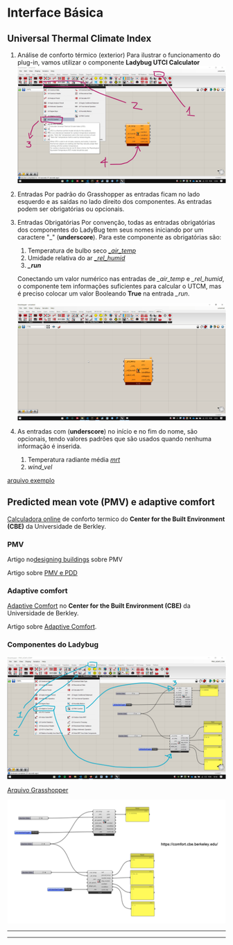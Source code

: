 # Interface Básica


## Universal Thermal Climate Index 

1. Análise de conforto térmico (exterior)
     Para ilustrar o funcionamento do plug-in, vamos utilizar o componente **Ladybug UTCI  Calculator**
     ![UTCI](.\UTCI_00.jpg)

1. Entradas
       Por padrão do Grasshopper as entradas ficam no lado esquerdo e as saídas no lado direito dos componentes. As entradas podem ser obrigatórias ou opcionais.

1. Entradas Obrigatórias
     Por convenção, todas as entradas obrigatórias dos componentes do LadyBug tem seus nomes iniciando por um caractere "_" (**underscore**). Para este componente as obrigatórias são:

    1. Temperatura de bulbo seco [*_air_temp*](https://en.wikipedia.org/wiki/Dry-bulb_temperature)
    2. Umidade relativa do ar [*_rel_humid*](https://en.wikipedia.org/wiki/Relative_humidity)
    3. ***_run***

     Conectando um valor numérico nas entradas de *_air_temp* e *_rel_humid*, o componente tem informações suficientes para calcular o UTCM, mas é preciso colocar um valor Booleando **True** na entrada *_run*. 

     ![gif](./UTCI.gif)

1. As entradas com (**underscore**) no início e no fim do nome, são opcionais, tendo valores padrões que são usados quando nenhuma informação é inserida.
   1. Temperatura radiante média [*_mrt_*](https://en.wikipedia.org/wiki/Mean_radiant_temperature)
   2. *_wind_vel_*

[arquivo exemplo](./utci.gh)

## Predicted mean vote (PMV) e adaptive comfort

[Calculadora online](https://comfort.cbe.berkeley.edu/) de conforto termico do **Center for the Built Environment (CBE)** da Universidade de Berkley.

### PMV

Artigo no[designing buildings](https://www.designingbuildings.co.uk/wiki/Predicted_mean_vote) sobre PMV

Artigo sobre [PMV e PDD](https://www.simscale.com/blog/2019/09/what-is-pmv-ppd/)

### Adaptive comfort

[Adaptive Comfort](https://cbe.berkeley.edu/research/adaptive-comfort-model/) no **Center for the Built Environment (CBE)** da Universidade de Berkley.


Artigo sobre [Adaptive Comfort](http://petersimmonds.com/thermal-comfort/).

### Componentes do Ladybug

![pmv_ada](./pmv_adap_com_components.jpg)

[Arquivo Grasshopper](./PMV_ADAP_COM.gh)


![PMV_ada](./PMV_ada.png)

___________
___________
